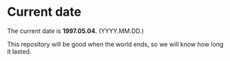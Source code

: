 # Current date

The current date is **1997.05.04.** (YYYY.MM.DD.)

This repository will be good when the world ends, so we will know how long it lasted.